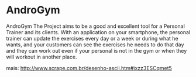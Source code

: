 AndroGym
========

AndroGym The Project aims to be a good and excellent tool for a Personal Trainer and its clients. 
With an application on your smartphone, the personal trainer can update the exercises every day or a week or during 
what he wants, and your customers can see the exercises he needs to do that day and they can work out even if your 
personal is not in the gym or when they will workout in another place.































mais: http://www.scrape.com.br/desenho-ascii.htm#ixzz3ESCqmet5
  
 
 
 
 
